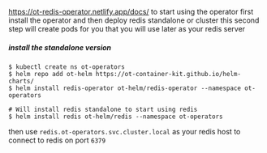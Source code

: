 https://ot-redis-operator.netlify.app/docs/
to start using the operator first install the operator and then deploy redis standalone or cluster this second step will create pods for you that you will use later as your redis server

##### install the standalone version 

```
$ kubectl create ns ot-operators  
$ helm repo add ot-helm https://ot-container-kit.github.io/helm-charts/  
$ helm install redis-operator ot-helm/redis-operator --namespace ot-operators  
  
# Will install redis standalone to start using redis  
$ helm install redis ot-helm/redis --namespace ot-operators
```

then use `redis.ot-operators.svc.cluster.local` as your redis host to connect to redis on port `6379`